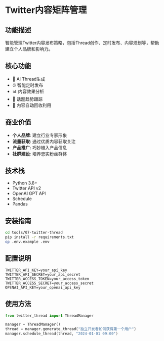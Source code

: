 # Twitter内容矩阵管理

## 功能描述
智能管理Twitter内容发布策略，包括Thread创作、定时发布、内容规划等，帮助建立个人品牌和影响力。

## 核心功能
- 📝 AI Thread生成
- ⏰ 智能定时发布
- 📊 内容效果分析
- 🎯 话题趋势跟踪
- 🔄 内容自动回收利用

## 商业价值
- **个人品牌**: 建立行业专家形象
- **流量获取**: 通过优质内容获取关注
- **产品推广**: 巧妙植入产品信息
- **社群建设**: 培养忠实粉丝群体

## 技术栈
- Python 3.8+
- Twitter API v2
- OpenAI GPT API
- Schedule
- Pandas

## 安装指南
```bash
cd tools/07-twitter-thread
pip install -r requirements.txt
cp .env.example .env
```

## 配置说明
```env
TWITTER_API_KEY=your_api_key
TWITTER_API_SECRET=your_api_secret
TWITTER_ACCESS_TOKEN=your_access_token
TWITTER_ACCESS_SECRET=your_access_secret
OPENAI_API_KEY=your_openai_api_key
```

## 使用方法
```python
from twitter_thread import ThreadManager

manager = ThreadManager()
thread = manager.generate_thread("独立开发者如何获得第一个用户")
manager.schedule_thread(thread, "2024-01-01 09:00")
``` 
